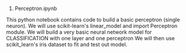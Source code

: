 1. Perceptron.ipynb


This python notebook contains code to build a basic perceptron (single neuron).
We will use scikit-learn's linear_model and import Perceptron module.
We will build a very basic neural network model for CLASSIFICATION with one layer and one perceptron
We will then use scikit_learn's iris dataset to fit and test out model.
